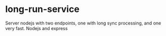 # long-run-service
Server nodejs with two endpoints, one with long sync processing, and one very fast. Nodejs and express
